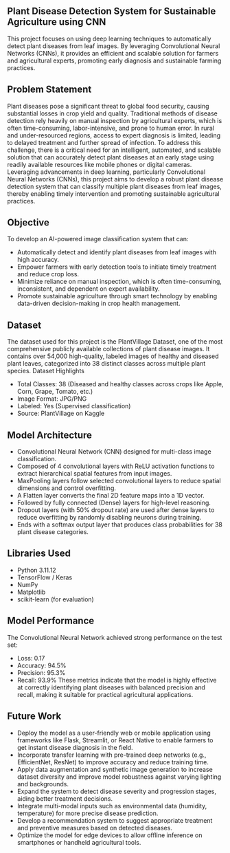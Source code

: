 ## Plant Disease Detection System for Sustainable Agriculture using CNN
This project focuses on using deep learning techniques to automatically detect plant diseases from leaf images. By leveraging Convolutional Neural Networks (CNNs), it provides an efficient and scalable solution for farmers and agricultural experts, promoting early diagnosis and sustainable farming practices.

## Problem Statement
Plant diseases pose a significant threat to global food security, causing substantial losses in crop yield and quality. Traditional methods of disease detection rely heavily on manual inspection by agricultural experts, which is often time-consuming, labor-intensive, and prone to human error. In rural and under-resourced regions, access to expert diagnosis is limited, leading to delayed treatment and further spread of infection. To address this challenge, there is a critical need for an intelligent, automated, and scalable solution that can accurately detect plant diseases at an early stage using readily available resources like mobile phones or digital cameras. Leveraging advancements in deep learning, particularly Convolutional Neural Networks (CNNs), this project aims to develop a robust plant disease detection system that can classify multiple plant diseases from leaf images, thereby enabling timely intervention and promoting sustainable agricultural practices.

## Objective
To develop an AI-powered image classification system that can:
- Automatically detect and identify plant diseases from leaf images with high accuracy.
- Empower farmers with early detection tools to initiate timely treatment and reduce crop loss.
- Minimize reliance on manual inspection, which is often time-consuming, inconsistent, and dependent on expert availability.
- Promote sustainable agriculture through smart technology by enabling data-driven decision-making in crop health management.

## Dataset
The dataset used for this project is the PlantVillage Dataset, one of the most comprehensive publicly available collections of plant disease images. It contains over 54,000 high-quality, labeled images of healthy and diseased plant leaves, categorized into 38 distinct classes across multiple plant species.
Dataset Highlights
- Total Classes: 38 (Diseased and healthy classes across crops like Apple, Corn, Grape, Tomato, etc.)
- Image Format: JPG/PNG
- Labeled: Yes (Supervised classification)
- Source: PlantVillage on Kaggle

## Model Architecture
- Convolutional Neural Network (CNN) designed for multi-class image classification.
- Composed of 4 convolutional layers with ReLU activation functions to extract hierarchical spatial features from input images.
- MaxPooling layers follow selected convolutional layers to reduce spatial dimensions and control overfitting.
- A Flatten layer converts the final 2D feature maps into a 1D vector.
- Followed by fully connected (Dense) layers for high-level reasoning.
- Dropout layers (with 50% dropout rate) are used after dense layers to reduce overfitting by randomly disabling neurons during training.
- Ends with a softmax output layer that produces class probabilities for 38 plant disease categories.

## Libraries Used
- Python 3.11.12
- TensorFlow / Keras
- NumPy
- Matplotlib
- scikit-learn (for evaluation)

## Model Performance
The Convolutional Neural Network achieved strong performance on the test set:
- Loss: 0.17
- Accuracy: 94.5%
- Precision: 95.3%
- Recall: 93.9%
These metrics indicate that the model is highly effective at correctly identifying plant diseases with balanced precision and recall, making it suitable for practical agricultural applications.

## Future Work
- Deploy the model as a user-friendly web or mobile application using frameworks like Flask, Streamlit, or React Native to enable farmers to get instant disease diagnosis in the field.
- Incorporate transfer learning with pre-trained deep networks (e.g., EfficientNet, ResNet) to improve accuracy and reduce training time.
- Apply data augmentation and synthetic image generation to increase dataset diversity and improve model robustness against varying lighting and backgrounds.
- Expand the system to detect disease severity and progression stages, aiding better treatment decisions.
- Integrate multi-modal inputs such as environmental data (humidity, temperature) for more precise disease prediction.
- Develop a recommendation system to suggest appropriate treatment and preventive measures based on detected diseases.
- Optimize the model for edge devices to allow offline inference on smartphones or handheld agricultural tools.

